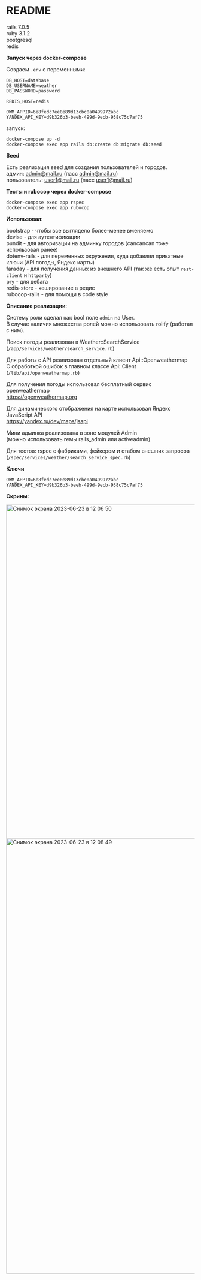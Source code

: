 # README

rails 7.0.5  
ruby 3.1.2  
postgresql  
redis  

**Запуск через docker-compose**

Создаем `.env` с переменными:
```
DB_HOST=database
DB_USERNAME=weather
DB_PASSWORD=password

REDIS_HOST=redis

OWM_APPID=6e8fedc7ee0e89d13cbc0a0499972abc
YANDEX_API_KEY=d9b326b3-beeb-499d-9ecb-938c75c7af75
```

запуск:
```
docker-compose up -d
docker-compose exec app rails db:create db:migrate db:seed
```

**Seed**

Есть реализация seed для создания пользователей и городов.  
админ: admin@mail.ru (пасс admin@mail.ru)  
пользователь: user1@mail.ru (пасс user1@mail.ru)  

**Тесты и rubocop через docker-compose**

```
docker-compose exec app rspec
docker-compose exec app rubocop
```

**Использовал**:

bootstrap - чтобы все выглядело более-менее вменяемо  
devise - для аутентификации  
pundit - для авторизации на админку городов (cancancan тоже использовал ранее)  
dotenv-rails - для переменных окружения, куда добавлял приватные ключи (API погоды, Яндекс карты)  
faraday - для получения данных из внешнего API (так же есть опыт `rest-client` и `httparty`)  
pry - для дебага  
redis-store - кеширование в редис  
rubocop-rails - для помощи в code style  

**Описание реализации**:  

Систему роли сделал как bool поле `admin` на User.  
В случае наличия множества ролей можно использовать rolify (работал с ним).  

Поиск погоды реализован в Weather::SearchService  
(`/app/services/weather/search_service.rb`)  

Для работы с API реализован отдельный клиент Api::Openweathermap  
С обработкой ошибок в главном классе Api::Client  
(`/lib/api/openweathermap.rb`)  

Для получения погоды использовал бесплатный сервис openweathermap  
https://openweathermap.org  

Для динамического отображения на карте использовал Яндекс JavaScript API  
https://yandex.ru/dev/maps/jsapi  

Мини админка реализована в зоне модулей Admin  
(можно использовать гемы rails_admin или activeadmin)  

Для тестов: rspec с фабриками, фейкером и стабом внешних запросов  
(`/spec/services/weather/search_service_spec.rb`)  

**Ключи**
```
OWM_APPID=6e8fedc7ee0e89d13cbc0a0499972abc
YANDEX_API_KEY=d9b326b3-beeb-499d-9ecb-938c75c7af75
```

**Скрины:**

<img width="890" alt="Снимок экрана 2023-06-23 в 12 06 50" src="https://github.com/Svischev/weather/assets/7647253/a56b39aa-ab92-4ea9-b014-ea58d3c2763e">  
<img width="1163" alt="Снимок экрана 2023-06-23 в 12 08 49" src="https://github.com/Svischev/weather/assets/7647253/7e6d2972-4444-49c8-9ae7-ed696f332bf5">  



